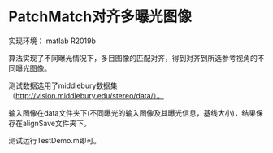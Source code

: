 # PatchMatch对齐多曝光图像

实现环境： matlab R2019b

算法实现了不同曝光情况下，多目图像的匹配对齐，得到对齐到所选参考视角的不同曝光图像。

测试数据选用了middlebury数据集（http://vision.middlebury.edu/stereo/data/）。

输入图像在data文件夹下(不同曝光的输入图像及其曝光信息，基线大小)，结果保存在alignSave文件夹下。

测试运行TestDemo.m即可。
